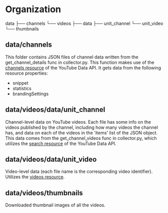 # Organization
data
├── channels
└── videos
    ├── data
        ├── unit_channel
        └── unit_video
    └── thumbnails

## data/channels
This folder contains JSON files of channel data 
written from the get_channel_details func in collector.py. This function makes use of 
the [channels resource](https://developers.google.com/youtube/v3/docs/channels) of the 
YouTube Data API. It gets data from the following resource properties:
- snippet
- statistics
- brandingSettings

## data/videos/data/unit_channel
Channel-level data on YouTube videos. Each file has some info on the videos published by the channel, including 
how many videos the channel has, and data on each of the videos in the 'items' list of the JSON object.
This data comes from the get_channel_videos func in collector.py, which utilizes the [search resource](https://developers.google.com/youtube/v3/docs/search) of the 
YouTube Data API.

## data/videos/data/unit_video
Video-level data (each file name is the corresponding video identifier). Utilizes the [videos resource](https://developers.google.com/youtube/v3/docs/videos).

## data/videos/thumbnails
Downloaded thumbnail images of all the videos.
